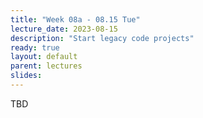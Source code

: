 ```yaml
---
title: "Week 08a - 08.15 Tue"
lecture_date: 2023-08-15
description: "Start legacy code projects"
ready: true
layout: default
parent: lectures
slides: 
---
```


TBD